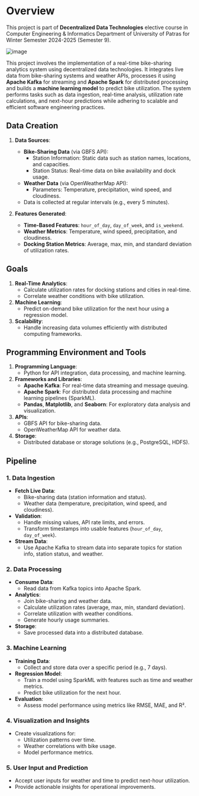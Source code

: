 # Overview
This project is part of **Decentralized Data Technologies** elective course in Computer Engineering & Informatics Department of University of Patras for Winter Semester 2024-2025 (Semester 9).

![image](https://github.com/user-attachments/assets/b909ec1f-3d32-4db2-b6b6-0c302ac3b3ef)

This project involves the implementation of a real-time bike-sharing analytics system using decentralized data technologies. It integrates live data from bike-sharing systems and weather APIs, processes it using **Apache Kafka** for streaming and **Apache Spark** for distributed processing and builds a **machine learning model** to predict bike utilization. The system performs tasks such as data ingestion, real-time analysis, utilization rate calculations, and next-hour predictions while adhering to scalable and efficient software engineering practices.

## Data Creation
1. **Data Sources**:
   - **Bike-Sharing Data** (via GBFS API):
     - Station Information: Static data such as station names, locations, and capacities.
     - Station Status: Real-time data on bike availability and dock usage.
   - **Weather Data** (via OpenWeatherMap API):
     - Parameters: Temperature, precipitation, wind speed, and cloudiness.
   - Data is collected at regular intervals (e.g., every 5 minutes).

2. **Features Generated**:
   - **Time-Based Features**: `hour_of_day`, `day_of_week`, and `is_weekend`.
   - **Weather Metrics**: Temperature, wind speed, precipitation, and cloudiness.
   - **Docking Station Metrics**: Average, max, min, and standard deviation of utilization rates.

## Goals
1. **Real-Time Analytics**:
   - Calculate utilization rates for docking stations and cities in real-time.
   - Correlate weather conditions with bike utilization.
2. **Machine Learning**:
   - Predict on-demand bike utilization for the next hour using a regression model.
3. **Scalability**:
   - Handle increasing data volumes efficiently with distributed computing frameworks.

## Programming Environment and Tools
1. **Programming Language**:
   - Python for API integration, data processing, and machine learning.
2. **Frameworks and Libraries**:
   - **Apache Kafka**: For real-time data streaming and message queuing.
   - **Apache Spark**: For distributed data processing and machine learning pipelines (SparkML).
   - **Pandas**, **Matplotlib**, and **Seaborn**: For exploratory data analysis and visualization.
3. **APIs**:
   - GBFS API for bike-sharing data.
   - OpenWeatherMap API for weather data.
4. **Storage**:
   - Distributed database or storage solutions (e.g., PostgreSQL, HDFS).

## Pipeline
### 1. Data Ingestion
- **Fetch Live Data**:
  - Bike-sharing data (station information and status).
  - Weather data (temperature, precipitation, wind speed, and cloudiness).
- **Validation**:
  - Handle missing values, API rate limits, and errors.
  - Transform timestamps into usable features (`hour_of_day`, `day_of_week`).
- **Stream Data**:
  - Use Apache Kafka to stream data into separate topics for station info, station status, and weather.

### 2. Data Processing
- **Consume Data**:
  - Read data from Kafka topics into Apache Spark.
- **Analytics**:
  - Join bike-sharing and weather data.
  - Calculate utilization rates (average, max, min, standard deviation).
  - Correlate utilization with weather conditions.
  - Generate hourly usage summaries.
- **Storage**:
  - Save processed data into a distributed database.

### 3. Machine Learning
- **Training Data**:
  - Collect and store data over a specific period (e.g., 7 days).
- **Regression Model**:
  - Train a model using SparkML with features such as time and weather metrics.
  - Predict bike utilization for the next hour.
- **Evaluation**:
  - Assess model performance using metrics like RMSE, MAE, and R².

### 4. Visualization and Insights
- Create visualizations for:
  - Utilization patterns over time.
  - Weather correlations with bike usage.
  - Model performance metrics.

### 5. User Input and Prediction
- Accept user inputs for weather and time to predict next-hour utilization.
- Provide actionable insights for operational improvements.
